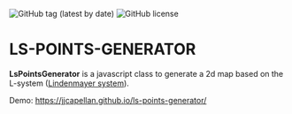 ![GitHub tag (latest by date)](https://img.shields.io/github/tag-date/jjcapellan/ls-points-generator.svg)
![GitHub license](https://img.shields.io/github/license/jjcapellan/ls-points-generator.svg)
# LS-POINTS-GENERATOR
**LsPointsGenerator** is a javascript class to generate a 2d map based on the L-system ([Lindenmayer system](https://en.wikipedia.org/wiki/L-system)).

Demo: https://jjcapellan.github.io/ls-points-generator/


